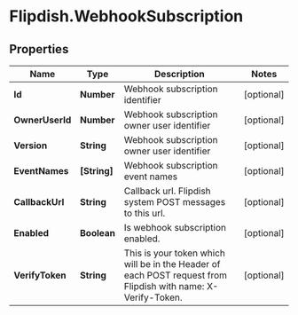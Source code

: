 # Flipdish.WebhookSubscription

## Properties

Name | Type | Description | Notes
------------ | ------------- | ------------- | -------------
**Id** | **Number** | Webhook subscription identifier | [optional] 
**OwnerUserId** | **Number** | Webhook subscription owner user identifier | [optional] 
**Version** | **String** | Webhook subscription owner user identifier | [optional] 
**EventNames** | **[String]** | Webhook subscription event names | [optional] 
**CallbackUrl** | **String** | Callback url. Flipdish system POST messages to this url. | [optional] 
**Enabled** | **Boolean** | Is webhook subscription enabled. | [optional] 
**VerifyToken** | **String** | This is your token which will be in the Header of each POST request from Flipdish with name: X-Verify-Token. | [optional] 



